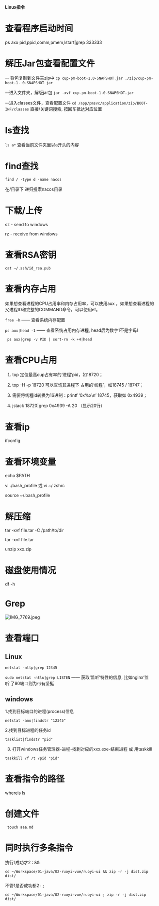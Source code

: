 







**Linux指令**



# **查看程序启动时间**

ps axo pid,ppid,comm,pmem,lstart|grep 333333



# 解压Jar包查看配置文件



-- 将包复制到文件夹zip中
`cp cup-pm-boot-1.0-SNAPSHOT.jar ./zip/cup-pm-boot-1. 0-SNAPSHOT jar`

--进入文件夹，解版jar包
`jar -xvf cup-pm-boot-1.0-SNAPSHOT.jar`

--进入classes文件，查看配置文件
`cd /app/pmsvc/application/zip/BOOT-INF/classes`
直接/关键词搜索, 按回车抵达对应位置

# ls查找

`ls a*` 查看当前文件夹里以a开头的内容

# find查找

`find / -type d -name nacos`

在/目录下 递归搜索nacos目录

# **下载/上传**

sz - send to windows

rz - receive from windows



# 查看RSA密钥

`cat ~/.ssh/id_rsa.pub`

# **查看内存占用**

如果想查看进程的CPU占用率和内存占用率，可以使用aux ，如果想查看进程的父进程ID和完整的COMMAND命令，可以使用ef。

`free -h` —— 查看系统内存配置

`ps aux|head -1` —— 查看系统占用内存进程, head后为数字1不是字母l

` ps aux|grep -v PID | sort-rn -k +4|head`



# 查看CPU占用

1. top 定位最高cup占有率的‘进程’pid，如18720；

1. top -H -p 18720 可以查询其进程下 占用的‘线程’，如18745 / 18747；

1. 需要将线程id转换为16进制：printf ‘0x%x\n’ 18745，获取如 0x4939；

1. jstack 18720|grep 0x4939 -A 20 （显示20行）

# **查看ip**

ifconfig





# **查看环境变量**

echo $PATH

vi ./bash_profile 或 vi ~/.zshrc

source ~/.bash_profile

# **解压缩**

tar -xvf file.tar -C /path/to/dir

tar -xvf file.tar

unzip xxx.zip



# **磁盘使用情况**

df -h





# **Grep**



![IMG_7769.jpeg](blob:file:///61d86beb-c177-476d-9d1b-508a440f64ed)





# 查看端口

## Linux

`netstat -ntlp|grep 12345`

`sudo netstat -ntlu|grep LISTEN` —— 获取‘监听’特性的信息, 比如nginx‘监听’了80端口则为带有坚挺



## windows

1.找到目标端口的进程(process)信息

`netstat -ano|findstr "12345"`

2.找到目标进程的任务id

`tasklist|findstr "pid"`

3. 打开windows任务管理器-进程-找到对应的xxx.exe-结束进程 或 用taskkill

`taskkill /f /t /pid "pid"`



# 查看指令的路径

whereis ls



# 创建文件

` touch aaa.md`



# 同时执行多条指令

执行1成功才2 : &&

`cd ~/Workspace/01-java/02-ruoyi-vue/ruoyi-ui && zip -r -j dist.zip dist/`

不管1是否成功都2 : ;

`cd ~/Workspace/01-java/02-ruoyi-vue/ruoyi-ui ; zip -r -j dist.zip dist/`